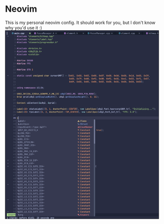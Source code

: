 # Neovim 
This is my personal neovim config. It should work for you, but I don't know why you'd use it :)
![alt text](https://github.com/ironlungx/nvim-config/blob/main/screenshot.png?raw=true)
